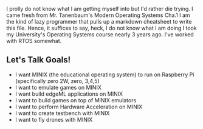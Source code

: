 I prolly do not know what I am getting myself into but I'd rather die trying. I came fresh from Mr. Tanenbaum's Modern Operating Systems Cha.1
I am the kind of lazy programmer that pulls up a markdown cheatsheet to write this file. Hence, it suffices to say, heck, I do not know what I am doing 
I took my University's Operating Systems course nearly 3 years ago. I've worked with RTOS somewhat.


## **Let's Talk Goals!**  ##

* I want MINIX (the educational operating system) to run on Raspberry Pi (specifically zero 2W, zero, 3,4,5)
* I want to emulate games on MINIX
* I want build edgeML applications on MINIX
* I want to build games on top of MINIX emulators
* I want to perform Hardware Acceleration on MINIX
* I want to create testbench with MINIX
* I want to fly drones with MINIX

